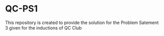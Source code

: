 # QC-PS1
This repository is created to provide the solution for the Problem Satement 3 given for the inductions of QC Club
